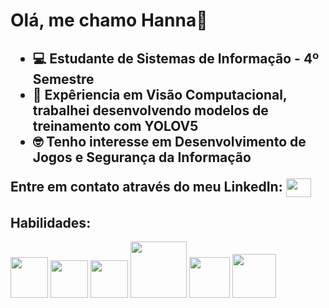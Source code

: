 <h1>Olá, me chamo Hanna👋</h1>

<h2>
     <ul>
          <li>💻 Estudante de Sistemas de Informação - 4º Semestre</li>
          <li>🤵 Expêriencia em Visão Computacional, trabalhei desenvolvendo modelos de treinamento com YOLOV5</li>
          <li>🤓 Tenho interesse em Desenvolvimento de Jogos e Segurança da Informação</li>
     </ul>
     Entre em contato através do meu LinkedIn: <a href="https://www.linkedin.com/in/hanna-dias-roger" target="_blank"><img src="https://user-images.githubusercontent.com/111011292/211854709-e03ee6b9-bd9e-4b70-95b1-c3514dbce303.png" align= "center" height= "30px" width= "40px"/></a>
</h2>

<h2>Habilidades:</h2>
<div>
     <img src= "https://user-images.githubusercontent.com/111011292/211857430-9b9ff640-551b-4ae0-986c-2de98f8a3b64.png" height= "65px" width= "60px">
     <img src= "https://user-images.githubusercontent.com/111011292/211858412-f07db10b-3782-4a29-8aa7-44c09f64e692.svg" height= "60px" width= "60px">
     <img src= "https://user-images.githubusercontent.com/111011292/211858806-a9f8703c-6704-4863-8896-1bc58768b004.svg" height= "60px" width= "60px">
     <img src= "https://user-images.githubusercontent.com/111011292/227352620-9b861d92-b71b-4aca-b8b9-385643b2df1a.png" height= "90px" width= "90px">
     <img src= "https://github.com/han-s0l0/han-s0l0/assets/111011292/1aac79ab-2063-4e90-8771-e97845bd9bb8" height= "65px" width= "65px">
     <img src="https://github.com/han-s0l0/han-s0l0/assets/111011292/a764976b-bd4f-49b5-9911-afd0e55efc13" height= "70px" width= "70px">
</div>

